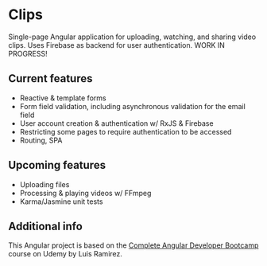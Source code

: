 # Clips
Single-page Angular application for uploading, watching, and sharing video clips. Uses Firebase as backend for user authentication. WORK IN PROGRESS!

## Current features
- Reactive & template forms
- Form field validation, including asynchronous validation for the email field
- User account creation & authentication w/ RxJS & Firebase
- Restricting some pages to require authentication to be accessed
- Routing, SPA

## Upcoming features
- Uploading files
- Processing & playing videos w/ FFmpeg
- Karma/Jasmine unit tests

## Additional info
This Angular project is based on the [Complete Angular Developer Bootcamp](https://www.udemy.com/course/complete-angular-developer-zero-to-mastery/) course on Udemy by Luis Ramirez. 
